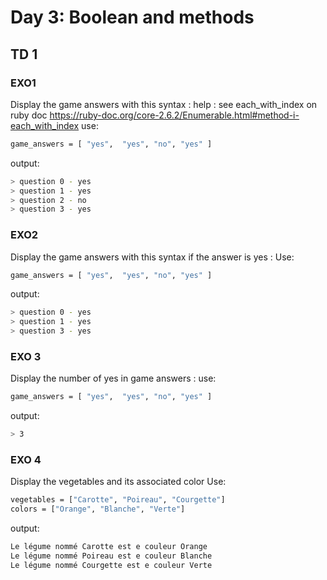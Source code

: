 # Day 3: Boolean and methods

## TD 1

### EXO1

Display the game answers with this syntax :
help : see each_with_index on ruby doc
https://ruby-doc.org/core-2.6.2/Enumerable.html#method-i-each_with_index
use:
```bash
game_answers = [ "yes",  "yes", "no", "yes" ]
```

output:
```bash
> question 0 - yes
> question 1 - yes
> question 2 - no
> question 3 - yes
```

### EXO2
Display the game answers with this syntax if the answer is yes :
Use:
```bash
game_answers = [ "yes",  "yes", "no", "yes" ]
```
output:
```bash
> question 0 - yes
> question 1 - yes
> question 3 - yes
```

### EXO 3
Display the number of yes in game answers :
use:
```bash
game_answers = [ "yes",  "yes", "no", "yes" ]
```

output:
```bash
> 3
```

### EXO 4

Display the vegetables and its associated color
Use:
```bash
vegetables = ["Carotte", "Poireau", "Courgette"]
colors = ["Orange", "Blanche", "Verte"]
```

output:
```bash
Le légume nommé Carotte est e couleur Orange
Le légume nommé Poireau est e couleur Blanche
Le légume nommé Courgette est e couleur Verte
```


